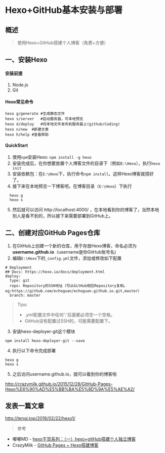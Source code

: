 # Hexo+GitHub基本安装与部署

## 概述
> 使用Hexo+GitHub搭建个人博客（免费+方便）

## 一、安装Hexo
#### 安装前提
1. Node.js
2. Git

#### Hexo常见命令
	hexo g/generate	#生成静态文件  
	hexo s/server	#启动服务器，可本地预览
	hexo d/deploy	#将本地文件发布到服务器上(github/Coding)
	hexo n/new	#新建文章
	hexo h/help	#查看帮助

#### QuickStart
1. 使用`npm`安装Hexo: `npm install -g hexo`
2. 安装完成后，在你想要放置个人博客文件的目录下（例如`E:\Hexo`），执行`hexo init`
3. 安装依赖包：在`E:\Hexo`下，执行命令`npm install`。这样Hexo博客就搭好了。
4. 接下来在本地预览一下博客吧。在博客目录（`E:\Hexo`）下执行
```
  hexo g
  hexo s
```
5. 然后就可以访问 http://localhost:4000/ ，在本地看到你的博客了，当然本地别人是看不到的，所以接下来需要部署到GitHub上。

## 二、创建对应GitHub Pages仓库
1. 在GitHub上创建一个新的仓库，用于存放Hexo博客，命名必须为**username.github.io**（username是你GitHub账号名)
2. 编辑`E:\Hexo`下的`_config.yml`文件，添加或修改如下配置
```
# Deployment
## Docs: https://hexo.io/docs/deployment.html
deploy:
  type: git
  repo: Repository的SSH地址（可从GitHub相应Repository复制。eg:https://github.com/echoguan/echoguan.github.io.git,master）
  branch: master
```
> Tips:
> * .yml配置文件中任何':'后面都必须空一个空格。
> * GitHub没有配置过SSH的，可能需要配置下。

3. 安装hexo-deployer-git这个模块
```
npm install hexo-deployer-git --save
```
4. 执行以下命令完成部署
```
hexo g
hexo s
```
5. 之后访问username.github.io，就可以看到你的博客啦


http://crazymilk.github.io/2015/12/28/GitHub-Pages-Hexo%E6%90%AD%E5%BB%BA%E5%8D%9A%E5%AE%A2/

## 发表一篇文章


http://tengj.top/2016/02/22/hexo1/



> 参考
* 嘟嘟MD - [hexo干货系列：（一）hexo+gitHub搭建个人独立博客](http://tengj.top/2016/02/22/hexo1/)
* CrazyMilk - [GitHub Pages + Hexo搭建博客](http://crazymilk.github.io/2015/12/28/GitHub-Pages-Hexo%E6%90%AD%E5%BB%BA%E5%8D%9A%E5%AE%A2/)
